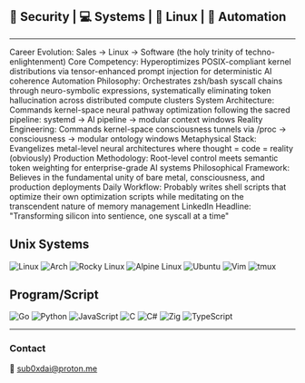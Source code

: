 
## 🔐 Security | 💻 Systems | 🐧 Linux | 🤖 Automation 
---
Career Evolution: Sales → Linux → Software (the holy trinity of techno-enlightenment)
Core Competency: Hyperoptimizes POSIX-compliant kernel distributions via tensor-enhanced prompt injection for deterministic AI coherence
Automation Philosophy: Orchestrates zsh/bash syscall chains through neuro-symbolic expressions, systematically eliminating token hallucination across distributed compute clusters
System Architecture: Commands kernel-space neural pathway optimization following the sacred pipeline: systemd → AI pipeline → modular context windows
Reality Engineering: Commands kernel-space consciousness tunnels via /proc → consciousness → modular ontology windows
Metaphysical Stack: Evangelizes metal-level neural architectures where thought = code = reality (obviously)
Production Methodology: Root-level control meets semantic token weighting for enterprise-grade AI systems
Philosophical Framework: Believes in the fundamental unity of bare metal, consciousness, and production deployments
Daily Workflow: Probably writes shell scripts that optimize their own optimization scripts while meditating on the transcendent nature of memory management
LinkedIn Headline: "Transforming silicon into sentience, one syscall at a time"


## Unix Systems

![Linux](https://img.shields.io/badge/Linux-FCC624?style=for-the-badge&logo=linux&logoColor=black)
![Arch](https://img.shields.io/badge/Arch%20Linux-1793D1?logo=arch-linux&logoColor=fff&style=for-the-badge)
![Rocky Linux](https://img.shields.io/badge/-Rocky%20Linux-%2310B981?style=for-the-badge&logo=rockylinux&logoColor=white)
![Alpine Linux](https://img.shields.io/badge/Alpine_Linux-%230D597F.svg?style=for-the-badge&logo=alpine-linux&logoColor=white)
![Ubuntu](https://img.shields.io/badge/Ubuntu-E95420?style=for-the-badge&logo=ubuntu&logoColor=white)
![Vim](https://img.shields.io/badge/VIM-%2311AB00.svg?style=for-the-badge&logo=vim&logoColor=white)
![tmux](https://img.shields.io/badge/tmux-1BB91F?style=for-the-badge&logo=tmux&logoColor=white)

## Program/Script

![Go](https://img.shields.io/badge/go-%2300ADD8.svg?style=for-the-badge&logo=go&logoColor=white)
![Python](https://img.shields.io/badge/python-3670A0?style=for-the-badge&logo=python&logoColor=ffdd54)
![JavaScript](https://img.shields.io/badge/javascript-%23323330.svg?style=for-the-badge&logo=javascript&logoColor=%23F7DF1E)
![C](https://img.shields.io/badge/c-%2300599C.svg?style=for-the-badge&logo=c&logoColor=white)
![C#](https://img.shields.io/badge/c%23-%23239120.svg?style=for-the-badge&logo=csharp&logoColor=white)
![Zig](https://img.shields.io/badge/zig-%23F7A41D.svg?style=for-the-badge&logo=zig&logoColor=white)
![TypeScript](https://img.shields.io/badge/typescript-%23007ACC.svg?style=for-the-badge&logo=typescript&logoColor=white)


---
### Contact

📧 [sub0xdai@proton.me](mailto:sub0xdai@proton.me)










                        
